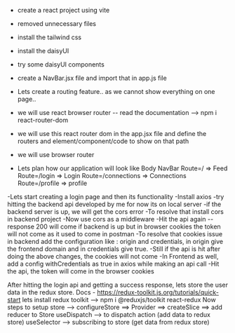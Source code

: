 - create a react project using vite
- removed unnecessary files
- install the tailwind css
- install the daisyUI
- try some daisyUI components

- create a NavBar.jsx file and import that in app.js file 

- Lets create a routing feature.. as we cannot show everything on one page..
- we will use react browser router -- read the documentation --> npm i react-router-dom
- we will use this react router dom in the app.jsx file and define the routers and element/component/code to show on that path 
- we will use browser router

- Lets plan how our application will look like
Body
    NavBar
    Route=/ => Feed
    Route=/login => Login
    Route=/connections => Connections
    Route=/profile => profile

-Lets start creating a login page and then its functionality
-Install axios
-try hitting the backend api developed by me for now its on local server
-if the backend server is up, we will get the cors error
-To resolve that install cors in backend project
-Now use cors as a middleware
-Hit the api again -- response 200 will come if backend is up but in browser cookies the token will not come as it used to come in postman
-To resolve that cookies issue in backend add the configuration like : origin and credentials, in origin give the frontend domain and in credentials give true.
-Still if the api is hit after doing the above changes, the cookies will not come
-In Frontend as well, add a config withCredentials as true in axios while making an api call
-Hit the api, the token will come in the browser cookies 

After hitting the login api and getting a success response, lets store the user data in the redux store. 
Docs - https://redux-toolkit.js.org/tutorials/quick-start
lets install redux toolkit  --> npm i @reduxjs/toolkit react-redux
Now steps to setup store --> configureStore ==> Provider ==> createSlice ==> add reducer to Store
useDispatch --> to dispatch action (add data to redux store)
useSelector --> subscribing to store (get data from redux store)